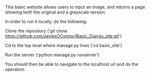 This basic website allows users to input an image, and returns a page showing both the original and a greyscale version.

In order to run it locally, do the following:

Clone the repository ('git clone https://github.com/JamesOConnor/Basic_Django_site.git')

Cd to the top level where manage.py lives ('cd basic_site')

Run the server ('python manage.py runserver')

You should then be able to navigate to the localhost url and do the operation.
